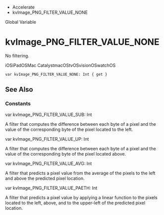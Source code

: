 

- Accelerate
-  kvImage_PNG_FILTER_VALUE_NONE 

Global Variable

# kvImage_PNG_FILTER_VALUE_NONE

No filtering.

iOSiPadOSMac CatalystmacOStvOSvisionOSwatchOS

``` source
var kvImage_PNG_FILTER_VALUE_NONE: Int { get }
```

## See Also

### Constants

var kvImage_PNG_FILTER_VALUE_SUB: Int

A filter that computes the difference between each byte of a pixel and the value of the corresponding byte of the pixel located to the left.

var kvImage_PNG_FILTER_VALUE_UP: Int

A filter that computes the difference between each byte of a pixel and the value of the corresponding byte of the pixel located above.

var kvImage_PNG_FILTER_VALUE_AVG: Int

A filter that predicts a pixel value from the average of the pixels to the left and above the predicted pixel location.

var kvImage_PNG_FILTER_VALUE_PAETH: Int

A filter that predicts a pixel value by applying a linear function to the pixels located to the left, above, and to the upper-left of the predicted pixel location.

